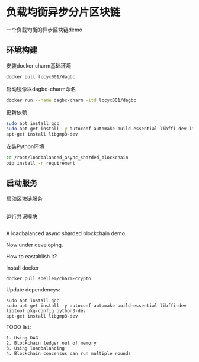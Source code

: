 # 负载均衡异步分片区块链

一个负载均衡的异步区块链demo

## 环境构建

安装docker charm基础环境
```sh
docker pull lccyx001/dagbc
```

启动镜像以dagbc-charm命名
```sh
docker run --name dagbc-charm -itd lccyx001/dagbc 
```

更新依赖
```sh
sudo apt install gcc 
sudo apt-get install -y autoconf automake build-essential libffi-dev libtool pkg-config python3-dev
apt-get install libgmp3-dev
```

安装Python环境
```sh
cd /root/loadbalanced_async_sharded_blockchain
pip install -r requirement
```

## 启动服务
启动区块链服务
```
```


运行共识模块
```
```

A loadbalanced async sharded blockchain demo.

Now under developing.

How to eastablish it?

Install docker

```
docker pull sbellem/charm-crypto
```

Update dependencys:
```
sudo apt install gcc 
sudo apt-get install -y autoconf automake build-essential libffi-dev libtool pkg-config python3-dev
apt-get install libgmp3-dev
```

TODO list:

```
1. Using DAG 
2. Blockchain ledger out of memory
3. Using loadbalancing
4. Blockchain concensus can run multiple rounds
```
